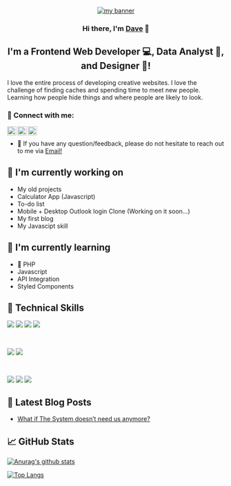 <p align="center">
  <a href="https://t.co/B8gTCBk1eN" target="_blank" rel="noreferrer"><img src="https://tawk.link/5edafb7d9e5f6944228fff67/vc/686f3da23a6a4684572853f1/v/f0b2ebaef93e37e2233ff45d3f1da9d5f94aeac6/DAVID_IBEKWE_(1).png" alt="my banner"></a>
</p>

<h3 align="center">
Hi there, I'm <a href="https://t.co/B8gTCBk1eN" target="_blank" rel="noreferrer">Dave</a> 👋
</h3>

<h2 align="center">
I'm a Frontend Web Developer 💻, Data Analyst 📸, and Designer 🎨!
</h2> 

I love the entire process of developing creative websites. I love the challenge of finding caches and spending time to meet new people. Learning how people hide things and where people are likely to look.

### 🤝 Connect with me:

<a href="https://github.com/dave-d-dev/dave-d-dev"><img align="left" src="https://raw.githubusercontent.com/yushi1007/yushi1007/main/images/linkedin.svg" alt="David Ibekwe | LinkedIn" width="21px"/></a>
<a href="https://github.com/dave-d-dev/dave-d-dev"><img align="left" src="https://raw.githubusercontent.com/yushi1007/yushi1007/main/images/instagram.svg" alt="David Ibekwe | Instagram" width="21px"/></a>
<a href="https://dave-d-dev.medium.com"><img align="left" src="https://raw.githubusercontent.com/rahuldkjain/github-profile-readme-generator/master/src/images/icons/Social/medium.svg" alt="David Ibekwe | Medium" width="21px"/></a>
</br>
- 💬 If you have any question/feedback, please do not hesitate to reach out to me via <a href="mailto:dod.dobledd@gmail.com">Email!</a>

## 🔭 I'm currently working on

- My old projects
- Calculator App (Javascript)
- To-do list
- Mobile + Desktop Outlook login Clone (Working on it soon...)
- My first blog
- My Javascipt skill

## 🌱 I'm currently learning

- 📱 PHP
- Javascript
- API Integration
- Styled Components  

## 💼 Technical Skills

![](https://img.shields.io/badge/Code-JavaScript-informational?style=flat&logo=JavaScript&color=F7DF1E)
![](https://img.shields.io/badge/Code-HTML5-informational?style=flat&logo=HTML5&color=E34F26)
![](https://img.shields.io/badge/Code-PostgreSQL-informational?style=flat&logo=PostgreSQL&color=336791)
![](https://img.shields.io/badge/Code-SQLite-informational?style=flat&logo=SQLite&color=003B57)

</br>

![](https://img.shields.io/badge/Style-Bootstrap-informational?style=flat&logo=Bootstrap&color=7952B3)
![](https://img.shields.io/badge/Style-CSS3-informational?style=flat&logo=CSS3&color=1572B6)

</br>

![](https://img.shields.io/badge/Tools-Figma-informational?style=flat&logo=Figma&color=F24E1E)
![](https://img.shields.io/badge/Tools-Git-informational?style=flat&logo=Git&color=F05032)
![](https://img.shields.io/badge/Tools-GitHub-informational?style=flat&logo=GitHub&color=181717)

## 📝 Latest Blog Posts

- [What if The System doesn’t need us anymore?](https://dave-d-dev.medium.com/what-if-the-system-doesnt-need-us-anymore-2292e6b4734a)

## 📈 GitHub Stats 

[![Anurag's github stats](https://github-readme-stats.vercel.app/api?username=dave-d-dev)](https://github.com/dave-d-dev)

[![Top Langs](https://github-readme-stats.vercel.app/api/top-langs/?username=dave-d-dev&layout=compact)](https://github.com/dave-d-dev)
